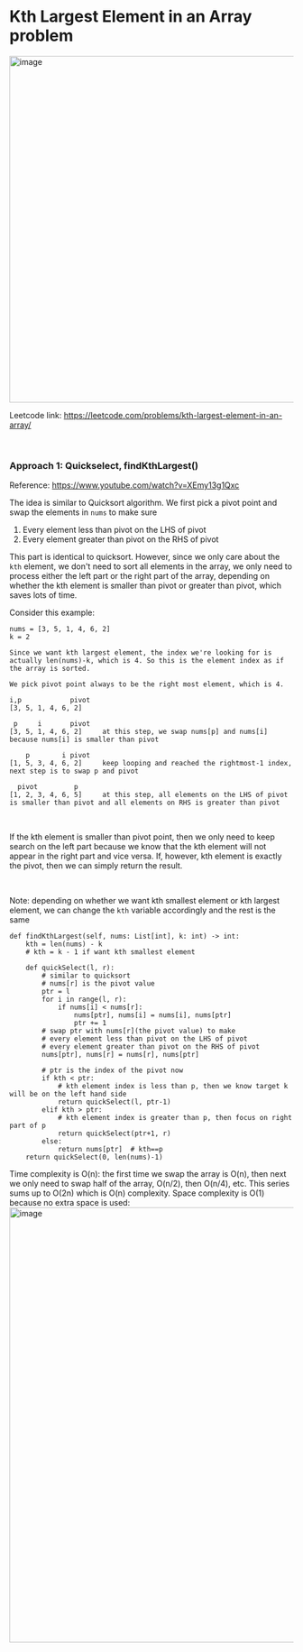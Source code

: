 # Kth Largest Element in an Array problem
<img width="615" alt="image" src="https://user-images.githubusercontent.com/25105806/195516883-09951ab9-cc60-4630-a795-79a15754e7db.png">


Leetcode link: https://leetcode.com/problems/kth-largest-element-in-an-array/

<br />

### Approach 1: Quickselect, findKthLargest()

Reference: https://www.youtube.com/watch?v=XEmy13g1Qxc

The idea is similar to Quicksort algorithm. We first pick a pivot point and swap the elements in `nums` to make sure
1. Every element less than pivot on the LHS of pivot
2. Every element greater than pivot on the RHS of pivot

This part is identical to quicksort. However, since we only care about the `kth` element, we don't need to sort all elements in the array, we only need to process either the left part or the right part of the array, depending on whether the kth element is smaller than pivot or greater than pivot, which saves lots of time.

Consider this example:
```
nums = [3, 5, 1, 4, 6, 2]
k = 2

Since we want kth largest element, the index we're looking for is actually len(nums)-k, which is 4. So this is the element index as if the array is sorted.

We pick pivot point always to be the right most element, which is 4.

i,p            pivot
[3, 5, 1, 4, 6, 2]

 p     i       pivot
[3, 5, 1, 4, 6, 2]     at this step, we swap nums[p] and nums[i] because nums[i] is smaller than pivot

    p        i pivot
[1, 5, 3, 4, 6, 2]     keep looping and reached the rightmost-1 index, next step is to swap p and pivot

  pivot         p
[1, 2, 3, 4, 6, 5]     at this step, all elements on the LHS of pivot is smaller than pivot and all elements on RHS is greater than pivot

```

<br />

If the kth element is smaller than pivot point, then we only need to keep search on the left part because we know that the kth element will not appear in the right part and vice versa. If, however, kth element is exactly the pivot, then we can simply return the result.

<br />

Note: depending on whether we want kth smallest element or kth largest element, we can change the `kth` variable accordingly and the rest is the same

```python3
def findKthLargest(self, nums: List[int], k: int) -> int:
	kth = len(nums) - k
	# kth = k - 1 if want kth smallest element

	def quickSelect(l, r):
		# similar to quicksort
		# nums[r] is the pivot value
		ptr = l
		for i in range(l, r):
			if nums[i] < nums[r]:
				nums[ptr], nums[i] = nums[i], nums[ptr]
				ptr += 1
		# swap ptr with nums[r](the pivot value) to make
		# every element less than pivot on the LHS of pivot
		# every element greater than pivot on the RHS of pivot
		nums[ptr], nums[r] = nums[r], nums[ptr]

		# ptr is the index of the pivot now
		if kth < ptr:
			# kth element index is less than p, then we know target k will be on the left hand side
			return quickSelect(l, ptr-1)
		elif kth > ptr:
			# kth element index is greater than p, then focus on right part of p
			return quickSelect(ptr+1, r)
		else:
			return nums[ptr]  # kth==p
	return quickSelect(0, len(nums)-1)
```

Time complexity is O(n): the first time we swap the array is O(n), then next we only need to swap half of the array, O(n/2), then O(n/4), etc. This series sums up to O(2n) which is O(n) complexity. Space complexity is O(1) because no extra space is used:
<img width="772" alt="image" src="https://user-images.githubusercontent.com/25105806/195520228-529f3b31-23e9-4fa6-9334-20138365b8ed.png">



